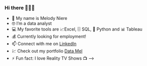 ### Hi there 👋🏳️‍🌈
- 🌈 My name is Melody Niere
- 🤓 I’m a data analyst 
- 💻 My favorite tools are 📈Excel, 🗄️ SQL, 🐍 Python and 📊 Tableau
- 💰 Currently looking for employment!
- 📫 Connect with me on [LinkedIn](https://www.linkedin.com/in/melniere/)
- 💹 Check out my portfolio [Data Mel](https://sites.google.com/view/datamel/)
- ⚡ Fun fact: I love Reality TV Shows 📺
-->

<!--
**nieremath/nieremath** is a ✨ _special_ ✨ repository because its `README.md` (this file) appears on your GitHub profile.

Here are some ideas to get you started:

- 🔭 I’m currently working on ...
- 🌱 I’m currently learning ...
- 👯 I’m looking to collaborate on ...
- 🤔 I’m looking for help with ...
- 💬 Ask me about ...
- 📫 How to reach me: ...
- 😄 Pronouns: ...
- ⚡ Fun fact: ...
-->
